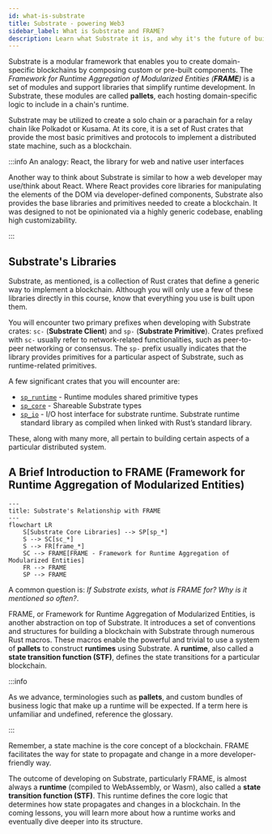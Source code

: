 ```yaml
---
id: what-is-substrate
title: Substrate - powering Web3
sidebar_label: What is Substrate and FRAME?
description: Learn what Substrate it is, and why it's the future of building infrastructure in web3.
---
```


Substrate is a modular framework that enables you to create domain-specific blockchains by composing
custom or pre-built components. The _Framework for Runtime Aggregation of Modularized Entities
(**FRAME**)_ is a set of modules and support libraries that simplify runtime development. In
Substrate, these modules are called **pallets**, each hosting domain-specific logic to include in a
chain's runtime.

Substrate may be utilized to create a solo chain or a parachain for a relay chain like Polkadot or
Kusama. At its core, it is a set of Rust crates that provide the most basic primitives and protocols
to implement a distributed state machine, such as a blockchain.

:::info An analogy: React, the library for web and native user interfaces

Another way to think about Substrate is similar to how a web developer may use/think about React.
Where React provides core libraries for manipulating the elements of the DOM via developer-defined
components, Substrate also provides the base libraries and primitives needed to create a blockchain.
It was designed to not be opinionated via a highly generic codebase, enabling high customizability.

:::

## Substrate's Libraries

Substrate, as mentioned, is a collection of Rust crates that define a generic way to implement a
blockchain. Although you will only use a few of these libraries directly in this course, know that
everything you use is built upon them.

You will encounter two primary prefixes when developing with Substrate crates: `sc-` (**Substrate
Client**) and `sp-` (**Substrate Primitive**). Crates prefixed with `sc-` usually refer to
network-related functionalities, such as peer-to-peer networking or consensus. The `sp-` prefix
usually indicates that the library provides primitives for a particular aspect of Substrate, such as
runtime-related primitives.

A few significant crates that you will encounter are:

- [`sp_runtime`](https://crates.parity.io/sp_runtime/index.html) - Runtime modules shared primitive
  types
- [`sp_core`](https://crates.parity.io/sp_core/index.html) - Shareable Substrate types
- [`sp_io`](https://crates.parity.io/sp_io/index.html) - I/O host interface for substrate runtime.
  Substrate runtime standard library as compiled when linked with Rust’s standard library.

These, along with many more, all pertain to building certain aspects of a particular distributed
system.

## A Brief Introduction to FRAME (Framework for Runtime Aggregation of Modularized Entities)

```mermaid
---
title: Substrate's Relationship with FRAME
---
flowchart LR
    S[Substrate Core Libraries] --> SP[sp_*]
    S --> SC[sc_*]
    S --> FR[frame_*]
    SC --> FRAME[FRAME - Framework for Runtime Aggregation of Modularized Entities]
    FR --> FRAME
    SP --> FRAME
```

A common question is: _If Substrate exists, what is FRAME for? Why is it mentioned so often?_.

FRAME, or Framework for Runtime Aggregation of Modularized Entities, is another abstraction on top
of Substrate. It introduces a set of conventions and structures for building a blockchain with
Substrate through numerous Rust macros. These macros enable the powerful and trivial to use a system
of **pallets** to construct **runtimes** using Substrate. A **runtime**, also called a **state
transition function (STF)**, defines the state transitions for a particular blockchain.

:::info

As we advance, terminologies such as **pallets**, and custom bundles of business logic that make up
a runtime will be expected. If a term here is unfamiliar and undefined, reference the glossary.

:::

Remember, a state machine is the core concept of a blockchain. FRAME facilitates the way for state
to propagate and change in a more developer-friendly way.

The outcome of developing on Substrate, particularly FRAME, is almost always a **runtime** (compiled
to WebAssembly, or Wasm), also called a **state transition function (STF)**. This runtime defines
the core logic that determines how state propagates and changes in a blockchain. In the coming
lessons, you will learn more about how a runtime works and eventually dive deeper into its
structure.

